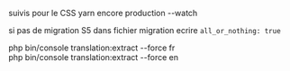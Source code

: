 suivis pour le CSS
yarn encore production --watch

si pas de migration S5 dans fichier migration ecrire ```all_or_nothing: true```

php bin/console translation:extract --force fr    
php bin/console translation:extract --force en    